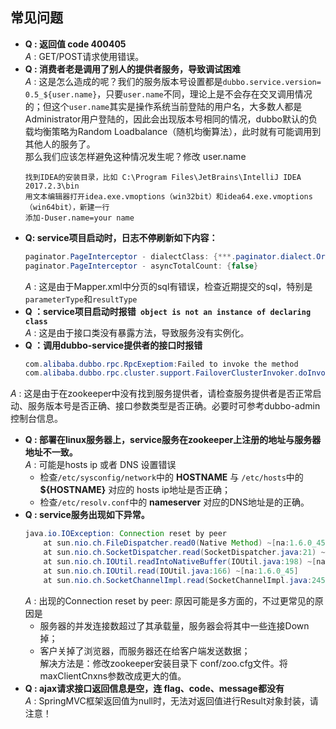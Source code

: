 ## 常见问题    
* **Q : 返回值 code 400405** <br> *A* : GET/POST请求使用错误。
* **Q : 消费者老是调用了别人的提供者服务，导致调试困难**<br> *A* : 这是怎么造成的呢？我们的服务版本号设置都是`dubbo.service.version= 0.5_${user.name}`，只要`user.name`不同，理论上是不会存在交叉调用情况的；但这个`user.name`其实是操作系统当前登陆的用户名，大多数人都是Administrator用户登陆的，因此会出现版本号相同的情况，dubbo默认的负载均衡策略为Random Loadbalance（随机均衡算法），此时就有可能调用到其他人的服务了。<br>那么我们应该怎样避免这种情况发生呢？修改 user.name
    ``` text
    找到IDEA的安装目录，比如 C:\Program Files\JetBrains\IntelliJ IDEA 2017.2.3\bin 
    用文本编辑器打开idea.exe.vmoptions（win32bit）和idea64.exe.vmoptions（win64bit），新建一行
    添加-Duser.name=your name
    ```
* **Q: service项目启动时，日志不停刷新如下内容：**
    ``` java
    paginator.PageInterceptor - dialectClass: {***.paginator.dialect.OracleDialect} 
    paginator.PageInterceptor - asyncTotalCount: {false}  
    ```
    *A* : 这是由于Mapper.xml中分页的sql有错误，检查近期提交的sql，特别是`parameterType`和`resultType`
* **Q ：service项目启动时报错` object is not an instance of declaring class`**<br> *A* : 这是由于接口类没有暴露方法，导致服务没有实例化。
* **Q ：调用dubbo-service提供者的接口时报错**
    ``` java
    com.alibaba.dubbo.rpc.RpcExeptiom:Failed to invoke the method
    com.alibaba.dubbo.rpc.cluster.support.FailoverClusterInvoker.doInvoke(FailoverClusterInvoker.java:101)
    ```
 *A* : 这是由于在zookeeper中没有找到服务提供者，请检查服务提供者是否正常启动、服务版本号是否正确、接口参数类型是否正确。必要时可参考dubbo-admin控制台信息。
* **Q : 部署在linux服务器上，service服务在zookeeper上注册的地址与服务器地址不一致。** <br>*A* : 可能是hosts ip 或者 DNS 设置错误
    +  检查`/etc/sysconfig/network`中的 **HOSTNAME** 与 `/etc/hosts`中的 **${HOSTNAME}** 对应的 hosts ip地址是否正确；
    +  检查`/etc/resolv.conf`中的 **nameserver** 对应的DNS地址是的正确。
* **Q : service服务出现如下异常。** 
    ``` java
    java.io.IOException: Connection reset by peer
        at sun.nio.ch.FileDispatcher.read0(Native Method) ~[na:1.6.0_45]
        at sun.nio.ch.SocketDispatcher.read(SocketDispatcher.java:21) ~[na:1.6.0_45]
        at sun.nio.ch.IOUtil.readIntoNativeBuffer(IOUtil.java:198) ~[na:1.6.0_45]
        at sun.nio.ch.IOUtil.read(IOUtil.java:166) ~[na:1.6.0_45]
        at sun.nio.ch.SocketChannelImpl.read(SocketChannelImpl.java:245) ~[na:1.6.0_45]
    ```
    *A* : 出现的Connection reset by peer: 原因可能是多方面的，不过更常见的原因是
    +  服务器的并发连接数超过了其承载量，服务器会将其中一些连接Down掉；
    +  客户关掉了浏览器，而服务器还在给客户端发送数据；<br>
    解决方法是：修改zookeeper安装目录下 conf/zoo.cfg文件。将maxClientCnxns参数改成更大的值。
* **Q : ajax请求接口返回信息是空，连 flag、code、message都没有** <br>*A* : SpringMVC框架返回值为null时，无法对返回值进行Result对象封装，请注意！


